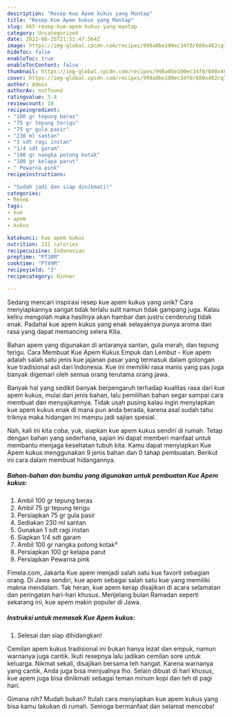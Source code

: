 ```yaml
---
description: "Resep Kue Apem kukus yang Mantap"
title: "Resep Kue Apem kukus yang Mantap"
slug: 465-resep-kue-apem-kukus-yang-mantap
category: Uncategorized
date: 2022-06-25T21:51:47.564Z
image: https://img-global.cpcdn.com/recipes/998a0be100ec34f0/680x482cq70/kue-apem-kukus-foto-resep-utama.jpg
hideToc: false
enableToc: true
enableTocContent: false
thumbnail: https://img-global.cpcdn.com/recipes/998a0be100ec34f0/680x482cq70/kue-apem-kukus-foto-resep-utama.jpg
cover: https://img-global.cpcdn.com/recipes/998a0be100ec34f0/680x482cq70/kue-apem-kukus-foto-resep-utama.jpg
author: Admin
authorAv: notfound
ratingvalue: 3.4
reviewcount: 18
recipeingredient:
- "100 gr tepung beras"
- "75 gr tepung terigu"
- "75 gr gula pasir"
- "230 ml santan"
- "1 sdt ragi instan"
- "1/4 sdt garam"
- "100 gr nangka potong kotak"
- "100 gr kelapa parut"
- " Pewarna pink"
recipeinstructions:

- "Sudah jadi dan siap dinikmati!"
categories:
- Resep
tags:
- kue
- apem
- kukus

katakunci: kue apem kukus 
nutrition: 111 calories
recipecuisine: Indonesian
preptime: "PT38M"
cooktime: "PT49M"
recipeyield: "3"
recipecategory: Dinner

---
```





Sedang mencari inspirasi resep kue apem kukus yang unik? Cara menyiapkannya sangat tidak terlalu sulit namun tidak gampang juga. Kalau keliru mengolah maka hasilnya akan hambar dan justru cenderung tidak enak. Padahal kue apem kukus yang enak selayaknya punya aroma dan rasa yang dapat memancing selera Kita.





Bahan apem yang digunakan di antaranya santan, gula merah, dan tepung terigu. Cara Membuat Kue Apem Kukus Empuk dan Lembut - Kue apem adalah salah satu jenis kue jajanan pasar yang termasuk dalam golongan kue tradisional asli dari Indonesia. Kue ini memiliki rasa manis yang pas juga banyak digemari oleh semua orang terutama orang jawa.

Banyak hal yang sedikit banyak berpengaruh terhadap kualitas rasa dari kue apem kukus, mulai dari jenis bahan, lalu pemilihan bahan segar sampai cara membuat dan menyajikannya. Tidak usah pusing kalau ingin menyiapkan kue apem kukus enak di mana pun anda berada, karena asal sudah tahu triknya maka hidangan ini mampu jadi sajian spesial.






Nah, kali ini kita coba, yuk, siapkan kue apem kukus sendiri di rumah. Tetap dengan bahan yang sederhana, sajian ini dapat memberi manfaat untuk membantu menjaga kesehatan tubuh kita. Kamu dapat menyiapkan Kue Apem kukus menggunakan 9 jenis bahan dan 0 tahap pembuatan. Berikut ini cara dalam membuat hidangannya.

<!--inarticleads1-->

##### Bahan-bahan dan bumbu yang digunakan untuk pembuatan Kue Apem kukus:

1. Ambil 100 gr tepung beras
1. Ambil 75 gr tepung terigu
1. Persiapkan 75 gr gula pasir
1. Sediakan 230 ml santan
1. Gunakan 1 sdt ragi instan
1. Siapkan 1/4 sdt garam
1. Ambil 100 gr nangka potong kotak²
1. Persiapkan 100 gr kelapa parut
1. Persiapkan  Pewarna pink


Fimela.com, Jakarta Kue apem menjadi salah satu kue favorit sebagian orang. Di Jawa sendiri, kue apem sebagai salah satu kue yang memiliki makna mendalam. Tak heran, kue apem kerap disajikan di acara selamatan dan peringatan hari-hari khusus. Menjelang bulan Ramadan seperti sekarang ini, kue apem makin populer di Jawa. 

<!--inarticleads2-->

##### Instruksi untuk memasak Kue Apem kukus:


1. Selesai dan siap dihidangkan!

Cemilan apem kukus tradisional ini bukan hanya lezat dan empuk, namun warnanya juga cantik. Ikuti resepnya lalu jadikan cemilan sore untuk keluarga. Nikmat sekali, disajikan bersama teh hangat. Karena warnanya yang cantik, Anda juga bisa menjualnya lho. Selain dibuat di hari khusus, kue apem juga bisa dinikmati sebagai teman minum kopi dan teh di pagi hari. 

Gimana nih? Mudah bukan? Itulah cara menyiapkan kue apem kukus yang bisa kamu lakukan di rumah. Semoga bermanfaat dan selamat mencoba!

